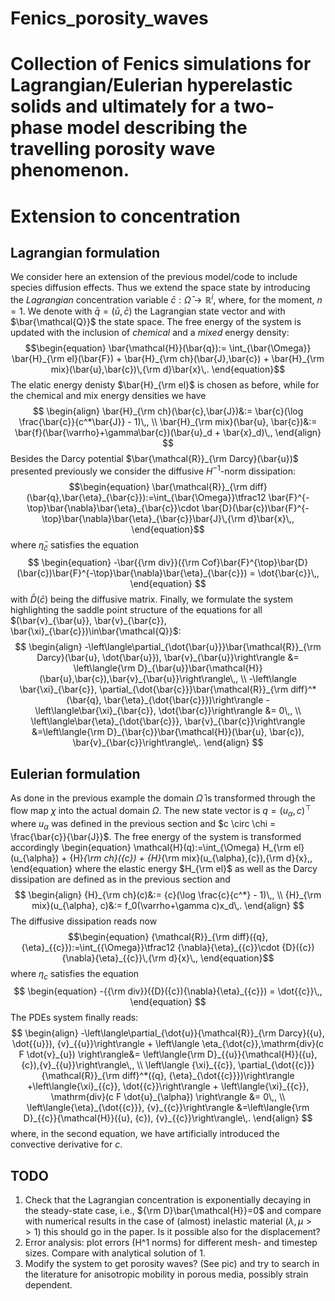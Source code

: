 # Fenics_porosity_waves
# Collection of Fenics simulations for Lagrangian/Eulerian hyperelastic solids and ultimately for a two-phase model describing the travelling porosity wave phenomenon. 

# Extension to concentration
## Lagrangian formulation

We consider here an extension of the previous model/code to include species diffusion effects. Thus we extend the space state by introducing the *Lagrangian* concentration variable $\bar{c}:\bar{\Omega}\to\mathbb{R}^i$, where, for the moment, $n=1$. We denote with $\bar{q}=(\bar{u},\bar{c})$ the Lagrangian state vector and with $\bar{\mathcal{Q}}$ the state space. The free energy of the system is updated with the inclusion of  *chemical* and a *mixed* energy density:
$$\begin{equation}
\bar{\mathcal{H}}(\bar{q}):= \int_{\bar{\Omega}} \bar{H}_{\rm el}(\bar{F}) + \bar{H}_{\rm ch}(\bar{J},\bar{c}) + \bar{H}_{\rm mix}(\bar{u},\bar{c})\,{\rm d}\bar{x}\,.
\end{equation}$$
The elatic energy denisty $\bar{H}_{\rm el}$ is chosen as before, while for the chemical and mix energy densities we have
$$
\begin{align}
\bar{H}_{\rm ch}(\bar{c},\bar{J})&:= \bar{c}(\log \frac{\bar{c}}{c^*\bar{J}} - 1)\,,
\\
\bar{H}_{\rm mix}(\bar{u}, \bar{c})&:= \bar{f}(\bar{\varrho}+\gamma\bar{c})(\bar{u}_d + \bar{x}_d)\,,
\end{align}
$$
Besides the Darcy potential $\bar{\mathcal{R}}_{\rm Darcy}(\bar{u})$ presented previously we consider the diffusive $H^{-1}$-norm dissipation:
$$\begin{equation}
\bar{\mathcal{R}}_{\rm diff}(\bar{q},\bar{\eta}_{\bar{c}}):=\int_{\bar{\Omega}}\tfrac12 \bar{F}^{-\top}\bar{\nabla}\bar{\eta}_{\bar{c}}\cdot \bar{D}(\bar{c})\bar{F}^{-\top}\bar{\nabla}\bar{\eta}_{\bar{c}}\bar{J}\,{\rm d}\bar{x}\,,
\end{equation}$$
where $\bar{\eta}_{\bar{c}}$ satisfies the equation
$$
\begin{equation}
-\bar{{\rm div}}({\rm Cof}\bar{F}^{\top}\bar{D}(\bar{c})\bar{F}^{-\top}\bar{\nabla}\bar{\eta}_{\bar{c}}) = \dot{\bar{c}}\,,
\end{equation}
$$
with $\bar{D}(\bar{c})$ being the diffusive matrix.
Finally, we formulate the system highlighting the saddle point structure of the equations for all $(\bar{v}_{\bar{u}}, \bar{v}_{\bar{c}}, \bar{\xi}_{\bar{c}})\in\bar{\mathcal{Q}}$:
$$
\begin{align}
-\left\langle\partial_{\dot{\bar{u}}}\bar{\mathcal{R}}_{\rm Darcy}(\bar{u}, \dot{\bar{u}}), \bar{v}_{\bar{u}}\right\rangle &= \left\langle{\rm D}_{\bar{u}}\bar{\mathcal{H}}(\bar{u},\bar{c}),\bar{v}_{\bar{u}}\right\rangle\,,
\\
-\left\langle \bar{\xi}_{\bar{c}}, \partial_{\dot{\bar{c}}}\bar{\mathcal{R}}_{\rm diff}^*(\bar{q}, \bar{\eta}_{\dot{\bar{c}}})\right\rangle -\left\langle\bar{\xi}_{\bar{c}}, \dot{\bar{c}}\right\rangle &= 0\,,
\\
\left\langle\bar{\eta}_{\dot{\bar{c}}}, \bar{v}_{\bar{c}}\right\rangle &=\left\langle{\rm D}_{\bar{c}}\bar{\mathcal{H}}(\bar{u}, \bar{c}), \bar{v}_{\bar{c}}\right\rangle\,.
\end{align}
$$

## Eulerian formulation

As done in the previous example the domain $\bar{\Omega}$ is transformed through the flow map $\chi$ into the actual domain $\Omega$. The new state vector is $q=(u_{\alpha}, c)^{\top}$ where $u_\alpha$ was defined in the previous section and $c \circ \chi = \frac{\bar{c}}{\bar{J}}$. The free energy of the system is transformed accordingly
\begin{equation}
  \mathcal{H}(q):=\int_{\Omega} H_{\rm el}(u_{\alpha}) + {H}_{\rm ch}({c}) + {H}_{\rm mix}(u_{\alpha},{c})\,{\rm d}{x}\,,
\end{equation}
where the elastic energy $H_{\rm el}$ as well as the Darcy dissipation are defined as in the previous section and
$$
\begin{align}
{H}_{\rm ch}(c)&:= {c}(\log \frac{c}{c^*} - 1)\,,
\\
{H}_{\rm mix}(u_{\alpha}, c)&:= f_0(\varrho+\gamma c)x_d\,.
\end{align}
$$
The diffusive dissipation reads now
$$\begin{equation}
{\mathcal{R}}_{\rm diff}({q},{\eta}_{{c}}):=\int_{{\Omega}}\tfrac12 {\nabla}{\eta}_{{c}}\cdot {D}({c}){\nabla}{\eta}_{{c}}\,{\rm d}{x}\,,
\end{equation}$$
where ${\eta}_{{c}}$ satisfies the equation
$$
\begin{equation}
-{{\rm div}}({D}({c}){\nabla}{\eta}_{{c}}) = \dot{{c}}\,,
\end{equation}
$$
The PDEs system finally reads:
$$
\begin{align}
-\left\langle\partial_{\dot{u}}{\mathcal{R}}_{\rm Darcy}({u}, \dot{{u}}), {v}_{{u}}\right\rangle + \left\langle \eta_{\dot{c}},\mathrm{div}(c F \dot{v}_{u}) \right\rangle&= \left\langle{\rm D}_{{u}}{\mathcal{H}}({u},{c}),{v}_{{u}}\right\rangle\,,
\\
\left\langle {\xi}_{{c}}, \partial_{\dot{{c}}}{\mathcal{R}}_{\rm diff}^*({q}, {\eta}_{\dot{{c}}})\right\rangle +\left\langle{\xi}_{{c}}, \dot{{c}}\right\rangle + \left\langle{\xi}_{{c}}, \mathrm{div}(c F \dot{u}_{\alpha}) \right\rangle &= 0\,,
\\
\left\langle{\eta}_{\dot{{c}}}, {v}_{{c}}\right\rangle &=\left\langle{\rm D}_{{c}}{\mathcal{H}}({u}, {c}), {v}_{{c}}\right\rangle\,.
\end{align}
$$
where, in the second equation, we have artificially introduced the convective derivative for $c$.

## TODO

1.   Check that the Lagrangian concentration is exponentially decaying in the steady-state case, i.e., ${\rm D}\bar{\mathcal{H}}=0$ and compare with numerical results in the case of (almost) inelastic material ($\lambda, \mu >>1$) this should go in the paper. Is it possible also for the displacement?
4.  Error analysis: plot errors (H^1 norms) for different mesh- and timestep sizes. Compare with analytical solution of 1.
6. Modify the system to get porosity waves? (See pic) and try to search in the literature for anisotropic mobility in porous media, possibly strain dependent.
